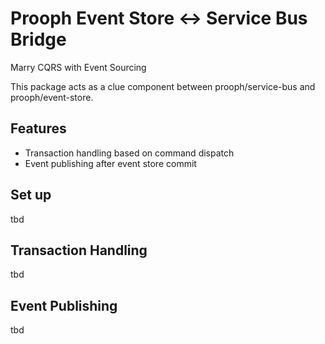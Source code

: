 # Prooph Event Store <-> Service Bus Bridge

Marry CQRS with Event Sourcing

This package acts as a clue component between prooph/service-bus and prooph/event-store.

## Features
- Transaction handling based on command dispatch
- Event publishing after event store commit

## Set up
tbd

## Transaction Handling
tbd

## Event Publishing
tbd
